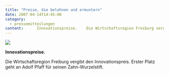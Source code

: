 ```yaml
---
title: "Preise, die belohnen und ermuntern"
date: 2007-04-14T14:45:00
category:
  - pressemitteilungen
content:      Innovationspreise.    Die Wirtschaftsregion Freiburg vergibt den Innovationspreis. Erster Platz geht an Adolf Pfaff für seinen Zahn-Wurzelstift. 
---
```

![](/Wurzelstift_2007-724x1024.jpg)

**Innovationspreise.**

Die Wirtschaftsregion Freiburg vergibt den Innovationspreis. Erster Platz geht an Adolf Pfaff für seinen Zahn-Wurzelstift.